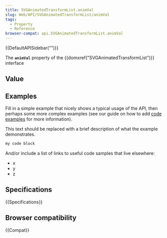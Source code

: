 ```yaml
---
title: SVGAnimatedTransformList.animVal
slug: Web/API/SVGAnimatedTransformList/animVal
tags:
  - Property
  - Reference
browser-compat: api.SVGAnimatedTransformList.animVal
---
```

{{DefaultAPISidebar("")}}

The **`animVal`** property of the {{domxref("SVGAnimatedTransformList")}} interface 

## Value



## Examples

Fill in a simple example that nicely shows a typical usage of the API, then perhaps some more complex examples (see our guide on how to add [code examples](/en-US/docs/MDN/Contribute/Structures/Code_examples) for more information).

This text should be replaced with a brief description of what the example demonstrates.

```js
my code block
```

And/or include a list of links to useful code samples that live elsewhere:

*   x
*   y
*   z

## Specifications

{{Specifications}}

## Browser compatibility

{{Compat}}


